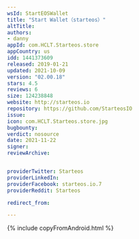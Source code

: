 ```yaml
---
wsId: StartEOSWallet
title: "Start Wallet（starteos）"
altTitle: 
authors:
- danny
appId: com.HCLT.Starteos.store
appCountry: us
idd: 1441373609
released: 2019-01-21
updated: 2021-10-09
version: "02.00.18"
stars: 4.5
reviews: 6
size: 124238848
website: http://starteos.io
repository: https://github.com/StarteosIO
issue: 
icon: com.HCLT.Starteos.store.jpg
bugbounty: 
verdict: nosource
date: 2021-11-22
signer: 
reviewArchive:


providerTwitter: Starteos
providerLinkedIn: 
providerFacebook: starteos.io.7
providerReddit: Starteos

redirect_from:

---
```


{% include copyFromAndroid.html %}
